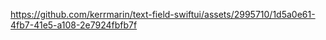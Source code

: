 

https://github.com/kerrmarin/text-field-swiftui/assets/2995710/1d5a0e61-4fb7-41e5-a108-2e7924fbfb7f

